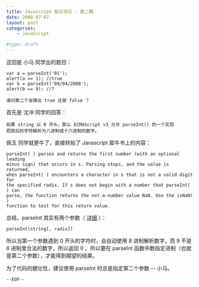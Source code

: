 ```yaml
---
title: Javascript 每日测试 - 第二期
date: 2008-07-07
layout: post
categories:
    - JavaScript

#type: draft
---
```


这回是 小马 同学出的题目：

```
var a = parseInt('01');
alert(a == 1); //true
var b = parseInt('09/04/2008');
alert(b == 9); //?

请问第二个会弹出 true 还是 false ？
```

首先是 沈冲 同学的回答：

```
如果 string 以 0 开头，那么 ECMAScript v3 允许 parseInt() 的一个实现
把其后的字符解析为八进制或十六进制的数字。
```

佩玉 同学就更牛了，直接转贴了 Javascript 犀牛书上的内容：

```
parseInt( ) parses and returns the first number (with an optional leading
minus sign) that occurs in s. Parsing stops, and the value is returned, 
when parseInt( ) encounters a character in s that is not a valid digit for
the specified radix. If s does not begin with a number that parseInt( ) can
parse, the function returns the not-a-number value NaN. Use the isNaN( ) 
function to test for this return value.
```

总结，parseInt 其实有两个参数（ [详细](http://developer.mozilla.org/en/docs/Core_JavaScript_1.5_Reference:Global_Functions:parseInt) ）：

    parseInt(string[, radix])

所以当第一个参数遇到 0 开头的字符时，会自动使用 8 进制解析数字，而 9 不是 8 进制里合法的数字，所以返回 0 。所以要在 parseInt 函数中数指定进制（也就是第二个参数），才能得到期望的结果。

为了代码的健壮性，建议使用 parseInt 时总是指定第二个参数 -- 小马。

`--EOF--`
